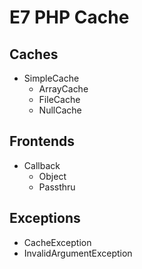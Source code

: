 # E7 PHP Cache

## Caches

* SimpleCache
  * ArrayCache
  * FileCache
  * NullCache 

## Frontends

* Callback
  * Object
  * Passthru

## Exceptions

* CacheException
* InvalidArgumentException
